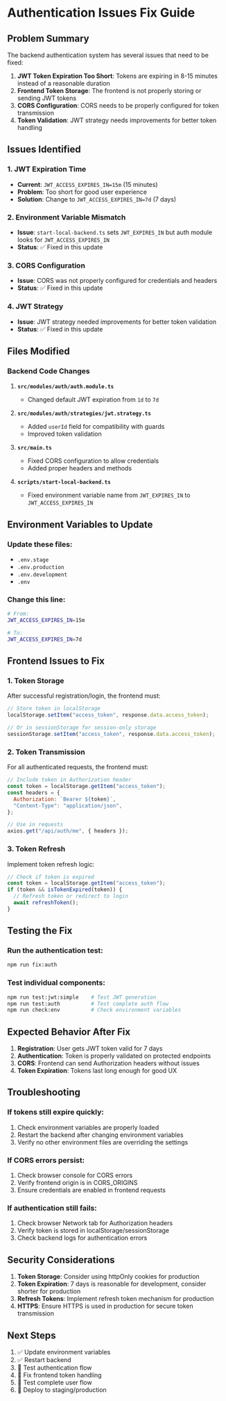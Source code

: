 # Authentication Issues Fix Guide

## Problem Summary

The backend authentication system has several issues that need to be fixed:

1. **JWT Token Expiration Too Short**: Tokens are expiring in 8-15 minutes instead of a reasonable duration
2. **Frontend Token Storage**: The frontend is not properly storing or sending JWT tokens
3. **CORS Configuration**: CORS needs to be properly configured for token transmission
4. **Token Validation**: JWT strategy needs improvements for better token handling

## Issues Identified

### 1. JWT Expiration Time

- **Current**: `JWT_ACCESS_EXPIRES_IN=15m` (15 minutes)
- **Problem**: Too short for good user experience
- **Solution**: Change to `JWT_ACCESS_EXPIRES_IN=7d` (7 days)

### 2. Environment Variable Mismatch

- **Issue**: `start-local-backend.ts` sets `JWT_EXPIRES_IN` but auth module looks for `JWT_ACCESS_EXPIRES_IN`
- **Status**: ✅ Fixed in this update

### 3. CORS Configuration

- **Issue**: CORS was not properly configured for credentials and headers
- **Status**: ✅ Fixed in this update

### 4. JWT Strategy

- **Issue**: JWT strategy needed improvements for better token validation
- **Status**: ✅ Fixed in this update

## Files Modified

### Backend Code Changes

1. **`src/modules/auth/auth.module.ts`**
   - Changed default JWT expiration from `1d` to `7d`

2. **`src/modules/auth/strategies/jwt.strategy.ts`**
   - Added `userId` field for compatibility with guards
   - Improved token validation

3. **`src/main.ts`**
   - Fixed CORS configuration to allow credentials
   - Added proper headers and methods

4. **`scripts/start-local-backend.ts`**
   - Fixed environment variable name from `JWT_EXPIRES_IN` to `JWT_ACCESS_EXPIRES_IN`

## Environment Variables to Update

### Update these files:

- `.env.stage`
- `.env.production`
- `.env.development`
- `.env`

### Change this line:

```bash
# From:
JWT_ACCESS_EXPIRES_IN=15m

# To:
JWT_ACCESS_EXPIRES_IN=7d
```

## Frontend Issues to Fix

### 1. Token Storage

After successful registration/login, the frontend must:

```javascript
// Store token in localStorage
localStorage.setItem("access_token", response.data.access_token);

// Or in sessionStorage for session-only storage
sessionStorage.setItem("access_token", response.data.access_token);
```

### 2. Token Transmission

For all authenticated requests, the frontend must:

```javascript
// Include token in Authorization header
const token = localStorage.getItem("access_token");
const headers = {
  Authorization: `Bearer ${token}`,
  "Content-Type": "application/json",
};

// Use in requests
axios.get("/api/auth/me", { headers });
```

### 3. Token Refresh

Implement token refresh logic:

```javascript
// Check if token is expired
const token = localStorage.getItem("access_token");
if (token && isTokenExpired(token)) {
  // Refresh token or redirect to login
  await refreshToken();
}
```

## Testing the Fix

### Run the authentication test:

```bash
npm run fix:auth
```

### Test individual components:

```bash
npm run test:jwt:simple    # Test JWT generation
npm run test:auth          # Test complete auth flow
npm run check:env          # Check environment variables
```

## Expected Behavior After Fix

1. **Registration**: User gets JWT token valid for 7 days
2. **Authentication**: Token is properly validated on protected endpoints
3. **CORS**: Frontend can send Authorization headers without issues
4. **Token Expiration**: Tokens last long enough for good UX

## Troubleshooting

### If tokens still expire quickly:

1. Check environment variables are properly loaded
2. Restart the backend after changing environment variables
3. Verify no other environment files are overriding the settings

### If CORS errors persist:

1. Check browser console for CORS errors
2. Verify frontend origin is in CORS_ORIGINS
3. Ensure credentials are enabled in frontend requests

### If authentication still fails:

1. Check browser Network tab for Authorization headers
2. Verify token is stored in localStorage/sessionStorage
3. Check backend logs for authentication errors

## Security Considerations

1. **Token Storage**: Consider using httpOnly cookies for production
2. **Token Expiration**: 7 days is reasonable for development, consider shorter for production
3. **Refresh Tokens**: Implement refresh token mechanism for production
4. **HTTPS**: Ensure HTTPS is used in production for secure token transmission

## Next Steps

1. ✅ Update environment variables
2. ✅ Restart backend
3. 🔄 Test authentication flow
4. 🔄 Fix frontend token handling
5. 🔄 Test complete user flow
6. 🔄 Deploy to staging/production
